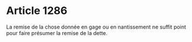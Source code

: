 # Article 1286

La remise de la chose donnée en gage ou en nantissement ne suffit point pour faire présumer la remise de la dette.